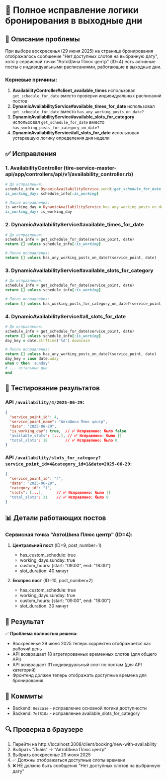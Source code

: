 # 🔧 Полное исправление логики бронирования в выходные дни

## 📝 Описание проблемы

При выборе воскресенья (29 июня 2025) на странице бронирования отображалось сообщение "Нет доступных слотов на выбранную дату", хотя у сервисной точки "АвтоШина Плюс центр" (ID=4) есть активные посты с индивидуальными расписаниями, работающие в выходные дни.

### Корневые причины:
1. **AvailabilityController#client_available_times** использовал `get_schedule_for_date` вместо проверки индивидуальных расписаний постов
2. **DynamicAvailabilityService#available_times_for_date** использовал `get_schedule_for_date` вместо `has_any_working_posts_on_date?`
3. **DynamicAvailabilityService#available_slots_for_category** использовал `get_schedule_for_date` вместо `has_working_posts_for_category_on_date?`
4. **DynamicAvailabilityService#all_slots_for_date** использовал устаревшую логику определения дня недели

## ✅ Исправления

### 1. AvailabilityController (tire-service-master-api/app/controllers/api/v1/availability_controller.rb)
```ruby
# До исправления:
schedule_info = DynamicAvailabilityService.send(:get_schedule_for_date, @service_point, date)
is_working_day: schedule_info[:is_working]

# После исправления:
is_working_day = DynamicAvailabilityService.has_any_working_posts_on_date?(@service_point, date)
is_working_day: is_working_day
```

### 2. DynamicAvailabilityService#available_times_for_date
```ruby
# До исправления:
schedule_info = get_schedule_for_date(service_point, date)
return [] unless schedule_info[:is_working]

# После исправления:
return [] unless has_any_working_posts_on_date?(service_point, date)
```

### 3. DynamicAvailabilityService#available_slots_for_category
```ruby
# До исправления:
schedule_info = get_schedule_for_date(service_point, date)
return [] unless schedule_info[:is_working]

# После исправления:
return [] unless has_working_posts_for_category_on_date?(service_point, date, category_id)
```

### 4. DynamicAvailabilityService#all_slots_for_date
```ruby
# До исправления:
schedule_info = get_schedule_for_date(service_point, date)
return [] unless schedule_info[:is_working]
day_key = date.strftime('%A').downcase

# После исправления:
return [] unless has_any_working_posts_on_date?(service_point, date)
day_key = case date.wday
when 0 then 'sunday'
# ... остальные дни
end
```

## 🧪 Тестирование результатов

### API `/availability/4/2025-06-29`:
```json
{
  "service_point_id": 4,
  "service_point_name": "АвтоШина Плюс центр",
  "date": "2025-06-29",
  "is_working_day": true,  // ✅ Исправлено: было false
  "available_slots": [...], // ✅ Исправлено: было []
  "total_slots": 18        // ✅ Исправлено: было 0
}
```

### API `/availability/slots_for_category?service_point_id=4&category_id=1&date=2025-06-29`:
```json
{
  "service_point_id": "4",
  "date": "2025-06-29", 
  "category_id": "1",
  "slots": [...],      // ✅ Исправлено: было []
  "total_slots": 31    // ✅ Исправлено: было 0
}
```

## 📊 Детали работающих постов

### Сервисная точка "АвтоШина Плюс центр" (ID=4):
1. **Центральний пост** (ID=9, post_number=1)
   - has_custom_schedule: true
   - working_days.sunday: true
   - custom_hours: {start: "09:00", end: "18:00"}
   - slot_duration: 40 минут

2. **Експрес пост** (ID=10, post_number=2) 
   - has_custom_schedule: true
   - working_days.sunday: true
   - custom_hours: {start: "09:00", end: "18:00"}
   - slot_duration: 30 минут

## 🎯 Результат

✅ **Проблема полностью решена:**
- Воскресенье 29 июня 2025 теперь корректно отображается как рабочий день
- API возвращает 18 агрегированных временных слотов (для общего API)
- API возвращает 31 индивидуальный слот по постам (для API категорий)
- Фронтенд должен теперь отображать доступные времена для бронирования

## 📁 Коммиты
- Backend: `0e2ca1e` - исправление основной логики доступности
- Backend: `7ef818a` - исправление available_slots_for_category

## 🔍 Проверка в браузере
1. Перейти на http://localhost:3008/client/booking/new-with-availability
2. Выбрать "Львів" → "АвтоШина Плюс центр"
3. Выбрать воскресенье 29 июня 2025
4. ✅ Должны отображаться доступные слоты времени
5. ❌ НЕ должно быть сообщения "Нет доступных слотов на выбранную дату" 